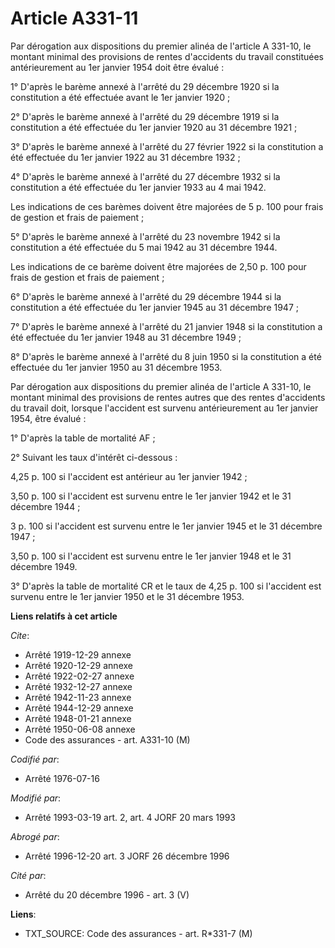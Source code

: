 # Article A331-11

Par dérogation aux dispositions du premier alinéa de l'article A 331-10, le montant minimal des provisions de rentes
d'accidents du travail constituées antérieurement au 1er janvier 1954 doit être évalué :

1° D'après le barème annexé à l'arrêté du 29 décembre 1920 si la constitution a été effectuée avant le 1er janvier 1920 ;

2° D'après le barème annexé à l'arrêté du 29 décembre 1919 si la constitution a été effectuée du 1er janvier 1920 au 31
décembre 1921 ;

3° D'après le barème annexé à l'arrêté du 27 février 1922 si la constitution a été effectuée du 1er janvier 1922 au 31
décembre 1932 ;

4° D'après le barème annexé à l'arrêté du 27 décembre 1932 si la constitution a été effectuée du 1er janvier 1933 au 4 mai
1942.

Les indications de ces barèmes doivent être majorées de 5 p. 100 pour frais de gestion et frais de paiement ;

5° D'après le barème annexé à l'arrêté du 23 novembre 1942 si la constitution a été effectuée du 5 mai 1942 au 31 décembre
1944.

Les indications de ce barème doivent être majorées de 2,50 p. 100 pour frais de gestion et frais de paiement ;

6° D'après le barème annexé à l'arrêté du 29 décembre 1944 si la constitution a été effectuée du 1er janvier 1945 au 31
décembre 1947 ;

7° D'après le barème annexé à l'arrêté du 21 janvier 1948 si la constitution a été effectuée du 1er janvier 1948 au 31
décembre 1949 ;

8° D'après le barème annexé à l'arrêté du 8 juin 1950 si la constitution a été effectuée du 1er janvier 1950 au 31 décembre
1953.

Par dérogation aux dispositions du premier alinéa de l'article A 331-10, le montant minimal des provisions de rentes autres
que des rentes d'accidents du travail doit, lorsque l'accident est survenu antérieurement au 1er janvier 1954, être évalué :

1° D'après la table de mortalité AF ;

2° Suivant les taux d'intérêt ci-dessous :

4,25 p. 100 si l'accident est antérieur au 1er janvier 1942 ;

3,50 p. 100 si l'accident est survenu entre le 1er janvier 1942 et le 31 décembre 1944 ;

3 p. 100 si l'accident est survenu entre le 1er janvier 1945 et le 31 décembre 1947 ;

3,50 p. 100 si l'accident est survenu entre le 1er janvier 1948 et le 31 décembre 1949.

3° D'après la table de mortalité CR et le taux de 4,25 p. 100 si l'accident est survenu entre le 1er janvier 1950 et le 31
décembre 1953.

**Liens relatifs à cet article**

_Cite_:

  - Arrêté 1919-12-29 annexe
  - Arrêté 1920-12-29 annexe
  - Arrêté 1922-02-27 annexe
  - Arrêté 1932-12-27 annexe
  - Arrêté 1942-11-23 annexe
  - Arrêté 1944-12-29 annexe
  - Arrêté 1948-01-21 annexe
  - Arrêté 1950-06-08 annexe
  - Code des assurances - art. A331-10 (M)

_Codifié par_:

  - Arrêté 1976-07-16

_Modifié par_:

  - Arrêté 1993-03-19 art. 2, art. 4 JORF 20 mars 1993

_Abrogé par_:

  - Arrêté 1996-12-20 art. 3 JORF 26 décembre 1996

_Cité par_:

  - Arrêté du 20 décembre 1996 - art. 3 (V)

**Liens**:

  - TXT_SOURCE: Code des assurances - art. R*331-7 (M)
